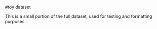 #toy dataset

This is a small portion of the full dataset, used for testing and formatting purposes.
